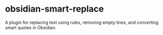 # obsidian-smart-replace
A plugin for replacing text using rules, removing empty lines, and converting smart quotes in Obsidian.
